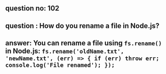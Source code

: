 
      
## question no: 102

## question : How do you rename a file in Node.js?

## answer: You can rename a file using `fs.rename()` in Node.js: `fs.rename('oldName.txt', 'newName.txt', (err) => { if (err) throw err; console.log('File renamed'); });`
      